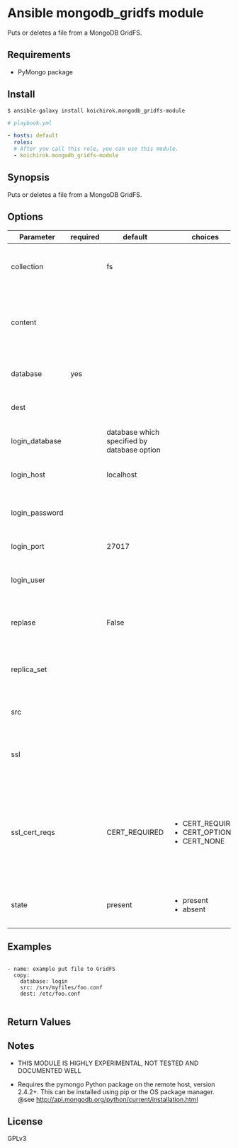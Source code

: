 # Ansible mongodb_gridfs module

Puts or deletes a file from a MongoDB GridFS.

## Requirements

* PyMongo package

## Install

```
$ ansible-galaxy install koichirok.mongodb_gridfs-module
```

```yaml
# playbook.yml

- hosts: default
  roles:
  # After you call this role, you can use this module.
  - koichirok.mongodb_gridfs-module
```

## Synopsis
 Puts or deletes a file from a MongoDB GridFS.

## Options


| Parameter     | required    | default  | choices    | comments |
| ------------- |-------------| ---------|----------- |--------- |
| collection  |   |  fs  | |  The name of the root collection to put/delete the file from  |
| content  |   |  | |  When used instead of `src', sets the contents of a file to the specified value.  |
| database  |   yes  |  | |  The name of the database to put/delete the file from  |
| dest  |   |  | |  The path on the GridFS to put or delete  |
| login_database  |   |  database which specified by database option  | |  The database where login credentials are stored  |
| login_host  |   |  localhost  | |  The host running the database  |
| login_password  |   |  | |  The password used to authenticate with  |
| login_port  |   |  27017  | |  The port to connect to  |
| login_user  |   |  | |  The username used to authenticate with  |
| replase  |   |  False  | |  remove other files with same name after put.  |
| replica_set  |   |  | |  Replica set to connect to (automatically connects to primary for writes)  |
| src  |   |  | |  Local path to a file to put to the GridFS.  |
| ssl  |   |  | |  Whether to use an SSL connection when connecting to the database  |
| ssl_cert_reqs  |   |  CERT_REQUIRED  | <ul> <li>CERT_REQUIRED</li>  <li>CERT_OPTIONAL</li>  <li>CERT_NONE</li> </ul> |  Specifies whether a certificate is required from the other side of the connection, and whether it will be validated if provided.  |
| state  |   |  present  | <ul> <li>present</li>  <li>absent</li> </ul> |  Whether to add (`present'), or remove (`absent')  |


## Examples

```

- name: example put file to GridFS
  copy:
    database: login
    src: /srv/myfiles/foo.conf
    dest: /etc/foo.conf


```

## Return Values

## Notes

- THIS MODULE IS HIGHLY EXPERIMENTAL, NOT TESTED AND DOCUMENTED WELL

- Requires the pymongo Python package on the remote host, version 2.4.2+. This can be installed using pip or the OS package manager. @see http://api.mongodb.org/python/current/installation.html

## License

GPLv3
